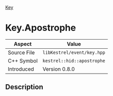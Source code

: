 [Key](index)
# Key.Apostrophe
| Aspect | Value |
| --- | --- |
| Source File | `libKestrel/event/key.hpp` |
| C++ Symbol | `kestrel::hid::apostrophe` |
| Introduced | Version 0.8.0 |
## Description

